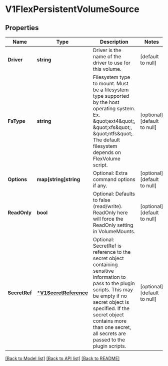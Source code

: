 # V1FlexPersistentVolumeSource

## Properties
Name | Type | Description | Notes
------------ | ------------- | ------------- | -------------
**Driver** | **string** | Driver is the name of the driver to use for this volume. | [default to null]
**FsType** | **string** | Filesystem type to mount. Must be a filesystem type supported by the host operating system. Ex. \&quot;ext4\&quot;, \&quot;xfs\&quot;, \&quot;ntfs\&quot;. The default filesystem depends on FlexVolume script. | [optional] [default to null]
**Options** | **map[string]string** | Optional: Extra command options if any. | [optional] [default to null]
**ReadOnly** | **bool** | Optional: Defaults to false (read/write). ReadOnly here will force the ReadOnly setting in VolumeMounts. | [optional] [default to null]
**SecretRef** | [***V1SecretReference**](v1.SecretReference.md) | Optional: SecretRef is reference to the secret object containing sensitive information to pass to the plugin scripts. This may be empty if no secret object is specified. If the secret object contains more than one secret, all secrets are passed to the plugin scripts. | [optional] [default to null]

[[Back to Model list]](../README.md#documentation-for-models) [[Back to API list]](../README.md#documentation-for-api-endpoints) [[Back to README]](../README.md)


